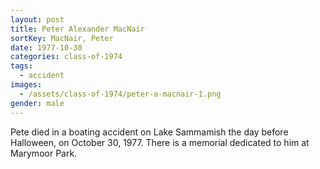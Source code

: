 ```yaml
---
layout: post
title: Peter Alexander MacNair
sortKey: MacNair, Peter
date: 1977-10-30
categories: class-of-1974
tags:
  - accident
images:
  - /assets/class-of-1974/peter-a-macnair-1.png
gender: male
---
```

Pete died in a boating accident on Lake Sammamish the day before Halloween, on October 30, 1977. There is a memorial dedicated to him at Marymoor Park.
